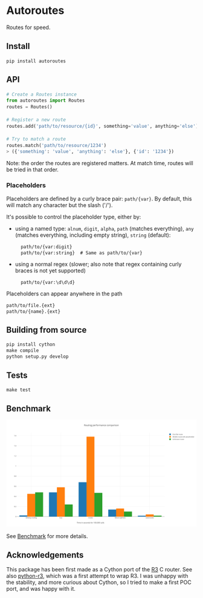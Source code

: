# Autoroutes

Routes for speed.


## Install

    pip install autoroutes


## API

```python
# Create a Routes instance
from autoroutes import Routes
routes = Routes()

# Register a new route
routes.add('path/to/resource/{id}', something='value', anything='else')

# Try to match a route
routes.match('path/to/resource/1234')
> ({'something': 'value', 'anything': 'else'}, {'id': '1234'})
```

Note: the order the routes are registered matters. At match time, routes will be
tried in that order.

### Placeholders

Placeholders are defined by a curly brace pair: `path/{var}`. By default, this
will match any character but the slash ('/').

It's possible to control the placeholder type, either by:
- using a named type: `alnum`, `digit`, `alpha`, `path` (matches everything),
  `any` (matches everything, including empty string), `string` (default):

        path/to/{var:digit}
        path/to/{var:string}  # Same as path/to/{var}

- using a normal regex (slower; also note that regex containing curly braces is
  not yet supported)

        path/to/{var:\d\d\d}

Placeholders can appear anywhere in the path

    path/to/file.{ext}
    path/to/{name}.{ext}


## Building from source

    pip install cython
    make compile
    python setup.py develop


## Tests

    make test

## Benchmark

![](https://raw.githubusercontent.com/pyrates/autoroutes/master/benchmark.png)

See [Benchmark](https://github.com/pyrates/autoroutes/wiki/Benchmark) for more
details.

## Acknowledgements

This package has been first made as a Cython port of the [R3](https://github.com/c9s/r3/)
C router.
See also [python-r3](https://framagit.org/ybon/python-r3), which was a first
attempt to wrap R3. I was unhappy with the stability, and more curious about
Cython, so I tried to make a first POC port, and was happy with it.
